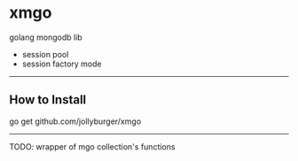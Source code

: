 # xmgo

golang mongodb lib

- session pool
- session factory mode

---

## How to Install

go get github.com/jollyburger/xmgo

---

TODO: wrapper of mgo collection's functions
